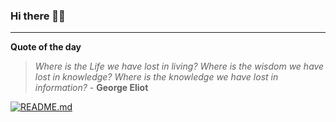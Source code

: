 ### Hi there 👋🏻


---

**Quote of the day**

> *Where is the Life we have lost in living? Where is the wisdom we have lost in knowledge? Where is the knowledge we have lost in information?* - **George Eliot** 

[![README.md](https://github.com/marcolovazzano/marcolovazzano/actions/workflows/readme.yml/badge.svg?branch=main)](https://github.com/marcolovazzano/marcolovazzano/actions/workflows/readme.yml)
